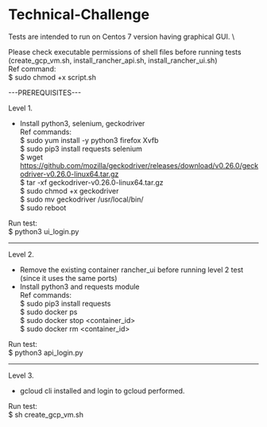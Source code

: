 # Technical-Challenge
Tests are intended to run on Centos 7 version having graphical GUI. \

Please check executable permissions of shell files before running tests (create_gcp_vm.sh, install_rancher_api.sh, install_rancher_ui.sh) \
Ref command: \
$ sudo chmod +x script.sh 

---PREREQUISITES---

Level 1. 
- Install python3, selenium, geckodriver \
Ref commands: \
$ sudo yum install -y python3 firefox Xvfb \
$ sudo pip3 install requests selenium \
$ wget https://github.com/mozilla/geckodriver/releases/download/v0.26.0/geckodriver-v0.26.0-linux64.tar.gz \
$ tar -xf geckodriver-v0.26.0-linux64.tar.gz \
$ sudo chmod +x geckodriver \
$ sudo mv geckodriver /usr/local/bin/ \
$ sudo reboot 

Run test: \
$ python3 ui_login.py 

---------------------------------------------------------

Level 2.
- Remove the existing container rancher_ui before running level 2 test (since it uses the same ports) 
- Install python3 and requests module \
Ref commands: \
$ sudo pip3 install requests \
$ sudo docker ps \
$ sudo docker stop <container_id> \
$ sudo docker rm <container_id> 

Run test: \
$ python3 api_login.py

---------------------------------------------------------
Level 3.
- gcloud cli installed and login to gcloud performed. 

Run test: \
$ sh create_gcp_vm.sh 
